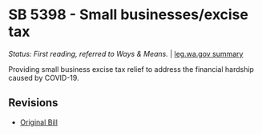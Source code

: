 # SB 5398 - Small businesses/excise tax
*Status: First reading, referred to Ways & Means.* | [leg.wa.gov summary](https://app.leg.wa.gov/billsummary?BillNumber=5398&Year=2021)

Providing small business excise tax relief to address the financial hardship caused by COVID-19.

## Revisions
* [Original Bill](1/)
